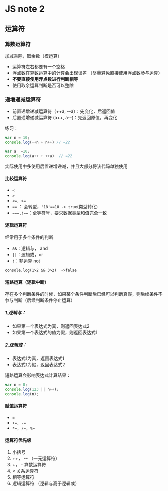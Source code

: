 # JS note 2

## 运算符

### 算数运算符

加减乘除，取余数（模运算）

- 运算符左右都要有一个空格
- 浮点数在算数运算中的计算会出现误差 （尽量避免直接使用浮点数参与运算）
- **不要直接使用浮点数进行判断相等**
- 使用取余运算判断是否可以整除



### 递增递减运算符

- 前置递增递减运算符（++a, --a）：先变化，后返回值
- 后置递增递减运算符 (a++, a--)：先返回原值，再变化

练习：

```javascript
var n = 10;
console.log(++n + n++) // =22

var a  =10;
console.log(a++ + ++a)  // =22
```

实际使用中多使用后置递增递减，并且大部分将该代码单独使用



#### 比较运算符

- `<`
- `>`
- `<=, >=`
- `==` ： 会转型，`'18'==18 -> true`(类型转化)
- `===,!==`：全等符号，要求数据类型和值完全一致

#### 逻辑运算符

经常用于多个条件的判断

- `&&`：逻辑与， and
- `||`：逻辑或，or
- `!`：非运算 not

```
console.log(1>2 && 3>2)  ->false
```



#### 短路运算（逻辑中断）

存在多个判断条件的时候，如果某个条件判断后已经可以判断真假，则后续条件不参与判断（后续判断条件停止运算）

##### 1.逻辑与：

- 如果第一个表达式为真，则返回表达式2
- 如果第一个表达式的值为假，则返回表达式1



##### 2.逻辑或：

- 表达式1为真，返回表达式1
- 表达式1为假，返回表达式2

短路运算会影响表达式计算结果：

```javascript
var n = 0;
console.log(123 || n++);
console.log(n);
```



#### 赋值运算符

- `=`
- `+=, -=`
- `*=, /=, %=`

#### 运算符优先级

1. 小括号
2. ++， -- （一元运算符）
3. +， - 算数运算符
4. < 关系运算符
5. 相等运算符
6. 逻辑运算符 （逻辑与高于逻辑或）


